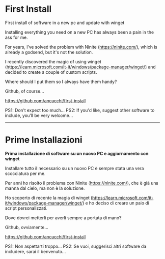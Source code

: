 # First Install

First install of software in a new pc and update with winget

Installing everything you need on a new PC has always been a pain in the ass for me.

For years, I've solved the problem with Ninite (https://ninite.com/), which is already a godsend, but it's not the solution.

I recently discovered the magic of using winget (https://learn.microsoft.com/it-it/windows/package-manager/winget/) and decided to create a couple of custom scripts.

Where should I put them so I always have them handy?

Github, of course...

https://github.com/ancucchi/first-install

PS1: Don't expect too much...
PS2: If you'd like, suggest other software to include, you'll be very welcome...

--------------------------------

# Prime Installazioni

**Prima installazione di software su un nuovo PC e aggiornamento con winget**

Installare tutto il necessario su un nuovo PC è sempre stata una vera scocciatura per me.

Per anni ho risolto il problema con Ninite (https://ninite.com/), che è già una manna dal cielo, ma non è la soluzione.

Ho scoperto di recente la magia di winget (https://learn.microsoft.com/it-it/windows/package-manager/winget/) e ho deciso di creare un paio di script personalizzati.

Dove dovrei metterli per averli sempre a portata di mano?

Github, ovviamente...

https://github.com/ancucchi/first-install

PS1: Non aspettarti troppo...
PS2: Se vuoi, suggerisci altri software da includere, sarai il benvenuto...
